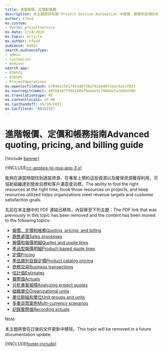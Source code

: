 ```yaml
---
title: 進階報價、定價和帳務
description: 本主題提供有關 Project Service Automation 中報價、帳務和定價的資訊。
author: kfend
ms.custom:
- dyn365-projectservice
ms.date: 2/14/2019
ms.topic: article
ms.author: kfend
audience: Admin
search.audienceType:
- admin
- customizer
- enduser
search.app:
- D365CE
- D365PS
- ProjectOperations
ms.openlocfilehash: b7046a15e17953d6f39a792ab907cbac4a2cf027
ms.sourcegitcommit: 40f68387f594180af64a5e5c748b6efa188bd300
ms.translationtype: HT
ms.contentlocale: zh-HK
ms.lasthandoff: 05/10/2021
ms.locfileid: "6015223"
---
```

# <a name="advanced-quoting-pricing-and-billing-guide"></a><span data-ttu-id="80729-103">進階報價、定價和帳務指南</span><span class="sxs-lookup"><span data-stu-id="80729-103">Advanced quoting, pricing, and billing guide</span></span>

[!include [banner](../../includes/psa-now-project-operations.md)]

[!INCLUDE[cc-applies-to-psa-app-3.x](../../includes/cc-applies-to-psa-app-3x.md)]

<span data-ttu-id="80729-104">能夠在適當時間找到適當資源、在專案上預約這些資源以及確保資源獲得利用，可協助組織達到營收目標和客戶滿意度目標。</span><span class="sxs-lookup"><span data-stu-id="80729-104">The ability to find the right resources at the right time, book those resources on projects, and keep resources utilized helps organizations meet revenue targets and customer satisfaction goals.</span></span> 

<span data-ttu-id="80729-105">先前在本主題中的 PDF 連結已移除，內容移至下列主題：</span><span class="sxs-lookup"><span data-stu-id="80729-105">The PDF link that was previously in this topic has been removed and the content has been moved to the following topics:</span></span>

- [<span data-ttu-id="80729-106">報價、定價和帳務</span><span class="sxs-lookup"><span data-stu-id="80729-106">Quoting, pricing, and billing</span></span>](../quote-bill-price.md)
- [<span data-ttu-id="80729-107">銷售處理</span><span class="sxs-lookup"><span data-stu-id="80729-107">Sales processes</span></span>](../basic-sales-process.md)
- [<span data-ttu-id="80729-108">報價和報價明細</span><span class="sxs-lookup"><span data-stu-id="80729-108">Quotes and quote lines</span></span>](../basic-quote-lines.md)
- [<span data-ttu-id="80729-109">產品型報價明細</span><span class="sxs-lookup"><span data-stu-id="80729-109">Product-based quote lines</span></span>](../product-based-quote-lines.md)
- [<span data-ttu-id="80729-110">定價</span><span class="sxs-lookup"><span data-stu-id="80729-110">Pricing</span></span>](../basic-pricing.md)
- [<span data-ttu-id="80729-111">產品類別目錄定價</span><span class="sxs-lookup"><span data-stu-id="80729-111">Product catalog pricing</span></span>](../product-catalog-pricing.md)
- [<span data-ttu-id="80729-112">商務交易</span><span class="sxs-lookup"><span data-stu-id="80729-112">Business transactions</span></span>](../basic-business-transactions.md)
- [<span data-ttu-id="80729-113">估計值</span><span class="sxs-lookup"><span data-stu-id="80729-113">Estimates</span></span>](../estimates.md)
- [<span data-ttu-id="80729-114">實際值</span><span class="sxs-lookup"><span data-stu-id="80729-114">Actuals</span></span>](../actuals.md)
- [<span data-ttu-id="80729-115">分析專案報價</span><span class="sxs-lookup"><span data-stu-id="80729-115">Analyzing project quotes</span></span>](../basic-analyzing-quotes.md)
- [<span data-ttu-id="80729-116">組織單位</span><span class="sxs-lookup"><span data-stu-id="80729-116">Organizational units</span></span>](../advanced-organizational.md)
- [<span data-ttu-id="80729-117">單位群組和單位</span><span class="sxs-lookup"><span data-stu-id="80729-117">Unit groups and units</span></span>](../advanced-units.md)
- [<span data-ttu-id="80729-118">多重貨幣案例</span><span class="sxs-lookup"><span data-stu-id="80729-118">Multi-currency scenarios</span></span>](../advanced-currency.md)
- [<span data-ttu-id="80729-119">記錄實際值</span><span class="sxs-lookup"><span data-stu-id="80729-119">Recording actuals</span></span>](../advanced-actuals.md)

> [!NOTE]
> <span data-ttu-id="80729-120">本主題將會在日後的文件更新中移除。</span><span class="sxs-lookup"><span data-stu-id="80729-120">This topic will be removed in a future documentation update.</span></span> 


[!INCLUDE[footer-include](../../includes/footer-banner.md)]